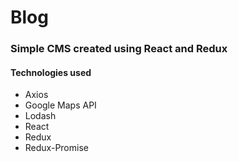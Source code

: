 # Blog

### Simple CMS created using React and Redux


#### Technologies used
- Axios
- Google Maps API
- Lodash
- React
- Redux
- Redux-Promise